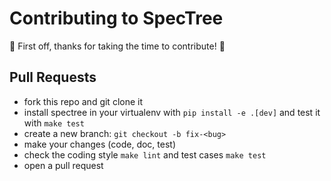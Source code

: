 # Contributing to SpecTree

:tada: First off, thanks for taking the time to contribute! :tada:

## Pull Requests

* fork this repo and git clone it
* install spectree in your virtualenv with `pip install -e .[dev]` and test it with `make test`
* create a new branch: `git checkout -b fix-<bug>`
* make your changes (code, doc, test)
* check the coding style `make lint` and test cases `make test`
* open a pull request
